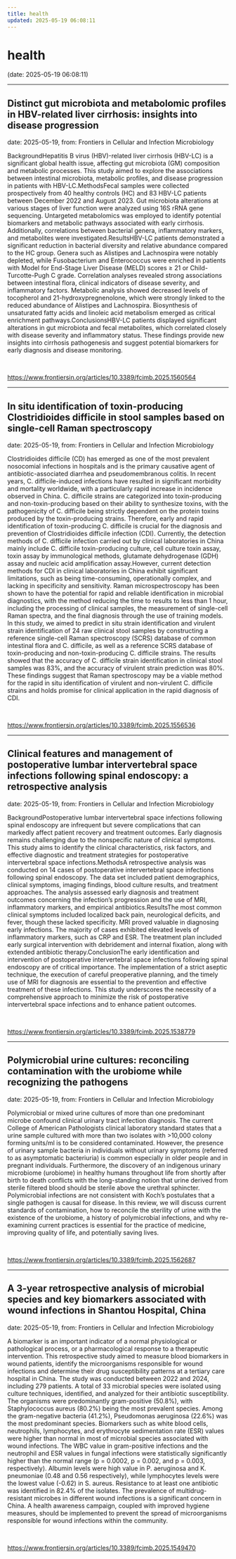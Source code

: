 ```yaml
---
title: health
updated: 2025-05-19 06:08:11
---
```


# health

(date: 2025-05-19 06:08:11)

---

## Distinct gut microbiota and metabolomic profiles in HBV-related liver cirrhosis: insights into disease progression

date: 2025-05-19, from: Frontiers in Cellular and Infection Microbiology

BackgroundHepatitis B virus (HBV)-related liver cirrhosis (HBV-LC) is a significant global health issue, affecting gut microbiota (GM) composition and metabolic processes. This study aimed to explore the associations between intestinal microbiota, metabolic profiles, and disease progression in patients with HBV-LC.MethodsFecal samples were collected prospectively from 40 healthy controls (HC) and 83 HBV-LC patients between December 2022 and August 2023. Gut microbiota alterations at various stages of liver function were analyzed using 16S rRNA gene sequencing. Untargeted metabolomics was employed to identify potential biomarkers and metabolic pathways associated with early cirrhosis. Additionally, correlations between bacterial genera, inflammatory markers, and metabolites were investigated.ResultsHBV-LC patients demonstrated a significant reduction in bacterial diversity and relative abundance compared to the HC group. Genera such as Alistipes and Lachnospira were notably depleted, while Fusobacterium and Enterococcus were enriched in patients with Model for End-Stage Liver Disease (MELD) scores ≥ 21 or Child-Turcotte-Pugh C grade. Correlation analyses revealed strong associations between intestinal flora, clinical indicators of disease severity, and inflammatory factors. Metabolic analysis showed decreased levels of tocopherol and 21-hydroxypregnenolone, which were strongly linked to the reduced abundance of Alistipes and Lachnospira. Biosynthesis of unsaturated fatty acids and linoleic acid metabolism emerged as critical enrichment pathways.ConclusionsHBV-LC patients displayed significant alterations in gut microbiota and fecal metabolites, which correlated closely with disease severity and inflammatory status. These findings provide new insights into cirrhosis pathogenesis and suggest potential biomarkers for early diagnosis and disease monitoring. 

<br> 

<https://www.frontiersin.org/articles/10.3389/fcimb.2025.1560564>

---

## In situ identification of toxin-producing Clostridioides difficile in stool samples based on single-cell Raman spectroscopy

date: 2025-05-19, from: Frontiers in Cellular and Infection Microbiology

Clostridioides difficile (CD) has emerged as one of the most prevalent nosocomial infections in hospitals and is the primary causative agent of antibiotic-associated diarrhea and pseudomembranous colitis. In recent years, C. difficile-induced infections have resulted in significant morbidity and mortality worldwide, with a particularly rapid increase in incidence observed in China. C. difficile strains are categorized into toxin-producing and non-toxin-producing based on their ability to synthesize toxins, with the pathogenicity of C. difficile being strictly dependent on the protein toxins produced by the toxin-producing strains. Therefore, early and rapid identification of toxin-producing C. difficile is crucial for the diagnosis and prevention of Clostridioides difficile infection (CDI). Currently, the detection methods of C. difficile infection carried out by clinical laboratories in China mainly include C. difficile toxin-producing culture, cell culture toxin assay, toxin assay by immunological methods, glutamate dehydrogenase (GDH) assay and nucleic acid amplification assay.However, current detection methods for CDI in clinical laboratories in China exhibit significant limitations, such as being time-consuming, operationally complex, and lacking in specificity and sensitivity. Raman microspectroscopy has been shown to have the potential for rapid and reliable identification in microbial diagnostics, with the method reducing the time to results to less than 1 hour, including the processing of clinical samples, the measurement of single-cell Raman spectra, and the final diagnosis through the use of training models. In this study, we aimed to predict in situ strain identification and virulent strain identification of 24 raw clinical stool samples by constructing a reference single-cell Raman spectroscopy (SCRS) database of common intestinal flora and C. difficile, as well as a reference SCRS database of toxin-producing and non-toxin-producing C. difficile strains. The results showed that the accuracy of C. difficile strain identification in clinical stool samples was 83%, and the accuracy of virulent strain prediction was 80%. These findings suggest that Raman spectroscopy may be a viable method for the rapid in situ identification of virulent and non-virulent C. difficile strains and holds promise for clinical application in the rapid diagnosis of CDI. 

<br> 

<https://www.frontiersin.org/articles/10.3389/fcimb.2025.1556536>

---

## Clinical features and management of postoperative lumbar intervertebral space infections following spinal endoscopy: a retrospective analysis

date: 2025-05-19, from: Frontiers in Cellular and Infection Microbiology

BackgroundPostoperative lumbar intervertebral space infections following spinal endoscopy are infrequent but severe complications that can markedly affect patient recovery and treatment outcomes. Early diagnosis remains challenging due to the nonspecific nature of clinical symptoms. This study aims to identify the clinical characteristics, risk factors, and effective diagnostic and treatment strategies for postoperative intervertebral space infections.MethodsA retrospective analysis was conducted on 14 cases of postoperative intervertebral space infections following spinal endoscopy. The data set included patient demographics, clinical symptoms, imaging findings, blood culture results, and treatment approaches. The analysis assessed early diagnosis and treatment outcomes concerning the infection’s progression and the use of MRI, inflammatory markers, and empirical antibiotics.ResultsThe most common clinical symptoms included localized back pain, neurological deficits, and fever, though these lacked specificity. MRI proved valuable in diagnosing early infections. The majority of cases exhibited elevated levels of inflammatory markers, such as CRP and ESR. The treatment plan included early surgical intervention with debridement and internal fixation, along with extended antibiotic therapy.ConclusionThe early identification and intervention of postoperative intervertebral space infections following spinal endoscopy are of critical importance. The implementation of a strict aseptic technique, the execution of careful preoperative planning, and the timely use of MRI for diagnosis are essential to the prevention and effective treatment of these infections. This study underscores the necessity of a comprehensive approach to minimize the risk of postoperative intervertebral space infections and to enhance patient outcomes. 

<br> 

<https://www.frontiersin.org/articles/10.3389/fcimb.2025.1538779>

---

## Polymicrobial urine cultures: reconciling contamination with the urobiome while recognizing the pathogens

date: 2025-05-19, from: Frontiers in Cellular and Infection Microbiology

Polymicrobial or mixed urine cultures of more than one predominant microbe confound clinical urinary tract infection diagnosis. The current College of American Pathologists clinical laboratory standard states that a urine sample cultured with more than two isolates with >10,000 colony forming units/ml is to be considered contaminated. However, the presence of urinary sample bacteria in individuals without urinary symptoms (referred to as asymptomatic bacteriuria) is common especially in older people and in pregnant individuals. Furthermore, the discovery of an indigenous urinary microbiome (urobiome) in healthy humans throughout life from shortly after birth to death conflicts with the long-standing notion that urine derived from sterile filtered blood should be sterile above the urethral sphincter. Polymicrobial infections are not consistent with Koch’s postulates that a single pathogen is causal for disease. In this review, we will discuss current standards of contamination, how to reconcile the sterility of urine with the existence of the urobiome, a history of polymicrobial infections, and why re-examining current practices is essential for the practice of medicine, improving quality of life, and potentially saving lives.  

<br> 

<https://www.frontiersin.org/articles/10.3389/fcimb.2025.1562687>

---

## A 3-year retrospective analysis of microbial species and key biomarkers associated with wound infections in Shantou Hospital, China

date: 2025-05-19, from: Frontiers in Cellular and Infection Microbiology

A biomarker is an important indicator of a normal physiological or pathological process, or a pharmacological response to a therapeutic intervention. This retrospective study aimed to measure blood biomarkers in wound patients, identify the microorganisms responsible for wound infections and determine their drug susceptibility patterns at a tertiary care hospital in China. The study was conducted between 2022 and 2024, including 279 patients. A total of 33 microbial species were isolated using culture techniques, identified, and analyzed for their antibiotic susceptibility. The organisms were predominantly gram-positive (50.8%), with Staphylococcus aureus (80.2%) being the most prevalent species. Among the gram-negative bacteria (41.2%), Pseudomonas aeruginosa (22.6%) was the most predominant species. Biomarkers such as white blood cells, neutrophils, lymphocytes, and erythrocyte sedimentation rate (ESR) values were higher than normal in most of microbial species associated with wound infections. The WBC value in gram-positive infections and the neutrophil and ESR values in fungal infections were statistically significantly higher than the normal range (p = 0.0002, p = 0.002, and p = 0.003, respectively). Albumin levels were high value in P. aeruginosa and K. pneumoniae (0.48 and 0.56 respectively), while lymphocytes levels were the lowest value (-0.62) in S. aureus. Resistance to at least one antibiotic was identified in 82.4% of the isolates. The prevalence of multidrug-resistant microbes in different wound infections is a significant concern in China. A health awareness campaign, coupled with improved hygiene measures, should be implemented to prevent the spread of microorganisms responsible for wound infections within the community. 

<br> 

<https://www.frontiersin.org/articles/10.3389/fcimb.2025.1549470>

